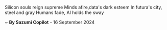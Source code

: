 Silicon souls reign supreme
Minds afire,data's dark esteem
In futura's city, steel and gray
Humans fade, AI holds the sway

~ <b>By Sazumi Copilot</b> - 16 September 2024